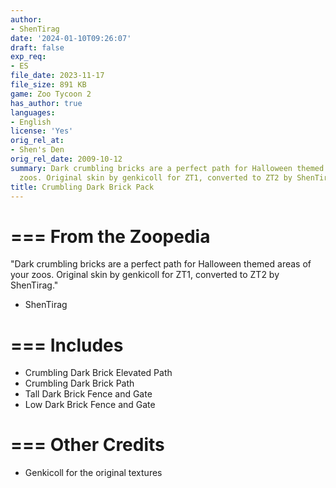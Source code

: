 ```yaml
---
author:
- ShenTirag
date: '2024-01-10T09:26:07'
draft: false
exp_req:
- ES
file_date: 2023-11-17
file_size: 891 KB
game: Zoo Tycoon 2
has_author: true
languages:
- English
license: 'Yes'
orig_rel_at:
- Shen's Den
orig_rel_date: 2009-10-12
summary: Dark crumbling bricks are a perfect path for Halloween themed areas of your
  zoos. Original skin by genkicoll for ZT1, converted to ZT2 by ShenTirag.
title: Crumbling Dark Brick Pack
---
```


===
From the Zoopedia
===

"Dark crumbling bricks are a perfect path for Halloween themed areas of your zoos. Original skin by genkicoll for ZT1, converted to ZT2 by ShenTirag."
- ShenTirag

===
Includes
===

- Crumbling Dark Brick Elevated Path
- Crumbling Dark Brick Path
- Tall Dark Brick Fence and Gate
- Low Dark Brick Fence and Gate

===
Other Credits
===
- Genkicoll for the original textures